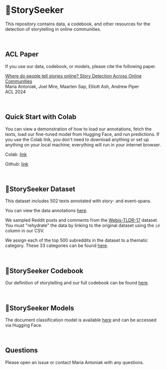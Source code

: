 # 🔭StorySeeker

This repository contains data, a codebook, and other resources for the detection of storytelling in online communities.

<br>

## ACL Paper

If you use our data, codebook, or models, please cite the following paper.

[Where do people tell stories online? Story Detection Across Online Communities](https://aclanthology.org/2024.acl-long.383/)   
Maria Antoniak, Joel Mire, Maarten Sap, Elliott Ash, Andrew Piper   
ACL 2024  

<br>

## Quick Start with Colab

You can view a demonstration of how to load our annotations, fetch the texts, load our fine-tuned model from Hugging Face, and run predictions. If you use the Colab link, you don't need to download anything or set up anything on your local machine; everything will run in your internet browser.

Colab: [link](https://colab.research.google.com/drive/11WJx97FbQELMmQSXbayeJ-gUJyYjCyAv?usp=sharing)

Github: [link](https://github.com/maria-antoniak/storyseeker/blob/main/storyseeker_demo.ipynb)

<br>

## 🔭StorySeeker Dataset

This dataset includes 502 texts annotated with story- and event-spans.

You can view the data annotations [here](https://github.com/maria-antoniak/storyseeker/blob/main/storyseeker_data.csv).

We sampled Reddit posts and comments from the [Webis-TLDR-17](https://huggingface.co/datasets/webis/tldr-17) dataset. You must "rehydrate" the data by linking to the original dataset using the `id` column in our CSV.

We assign each of the top 500 subreddits in the dataset to a thematic category. These 33 categories can be found [here](https://github.com/maria-antoniak/storyseeker/blob/main/subreddit_categories.csv).

<br>

## 🔭StorySeeker Codebook

Our definition of storytelling and our full codebook can be found [here](https://github.com/maria-antoniak/storyseeker/blob/main/codebook.md).

<br>

## 🔭StorySeeker Models

The document classification model is available [here](https://huggingface.co/mariaantoniak/storyseeker) and can be accessed via Hugging Face.

<br>

## Questions

Please open an issue or contact Maria Antoniak with any questions.


